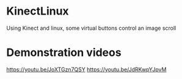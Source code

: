 # KinectLinux
Using Kinect and linux, some virtual buttons control an image scroll

# Demonstration videos
https://youtu.be/JoXTGzn7QSY
https://youtu.be/JdRKwpYJpvM




